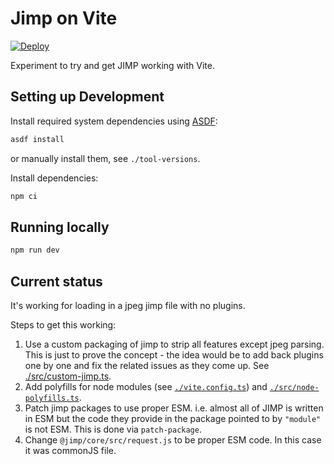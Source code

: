 # Jimp on Vite

[![Deploy](https://github.com/danielholmes/jimp-vite/actions/workflows/deploy.yml/badge.svg)](https://github.com/danielholmes/jimp-vite/actions/workflows/deploy.yml)

Experiment to try and get JIMP working with Vite.

## Setting up Development

Install required system dependencies using [ASDF](https://asdf-vm.com/):

```bash
asdf install
```

or manually install them, see `./tool-versions`.

Install dependencies:

```bash
npm ci
```

## Running locally

```bash
npm run dev
```

## Current status

It's working for loading in a jpeg jimp file with no plugins.

Steps to get this working:

 1. Use a custom packaging of jimp to strip all features except jpeg parsing. This is just to prove the concept - the idea would be to add back plugins one by one and fix the related issues as they come up. See [./src/custom-jimp.ts](./src/custom-jimp.ts).
 2. Add polyfills for node modules (see [`./vite.config.ts`](./vite.config.ts)) and [`./src/node-polyfills.ts`](`./src/node-polyfills.ts`).
 3. Patch jimp packages to use proper ESM. i.e. almost all of JIMP is written in ESM but the code they provide in the package pointed to by `"module"` is not ESM. This is done via `patch-package`.
 4. Change `@jimp/core/src/request.js` to be proper ESM code. In this case it was commonJS file.